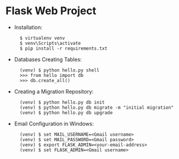 Flask Web Project
=================

* Installation:
 
        $ virtualenv venv
        $ venv\Scripts\activate
        $ pip install -r requirements.txt

* Databases Creating Tables:
 
        (venv) $ python hello.py shell
        >>> from hello import db
        >>> db.create_all()

* Creating a Migration Repository:

        (venv) $ python hello.py db init
        (venv) $ python hello.py db migrate -m "initial migration"
        (venv) $ python hello.py db upgrade

* Email Configuration in Windows:

        (venv) $ set MAIL_USERNAME=<Gmail username>
        (venv) $ set MAIL_PASSWORD=<Gmail password>
		(venv) $ export FLASK_ADMIN=<your-email-address>
        (venv) $ set FLASK_ADMIN=<Gmail username>


        